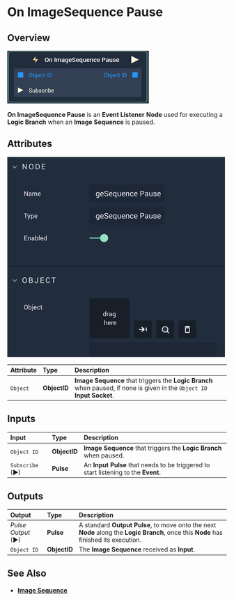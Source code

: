 # On ImageSequence Pause

## Overview

![The On ImageSequence Pause Node.](../../../.gitbook/assets/onimagesequencepausenode.png)

**On ImageSequence Pause** is an **Event Listener** **Node** used for executing a **Logic Branch** when an **Image Sequence** is paused.

## Attributes

![The On ImageSequence Pause Node Attributes.](../../../.gitbook/assets/onimagesequencepauseattributes.png)

| Attribute | Type | Description |
| :--- | :--- | :--- |
| `Object` | **ObjectID** | **Image Sequence** that triggers the **Logic Branch** when paused, if none is given in the `Object ID` **Input Socket**. |

## Inputs

| Input | Type | Description |
| :--- | :--- | :--- |
| `Object ID` | **ObjectID** | **Image Sequence** that triggers the **Logic Branch** when paused. |
| `Subscribe` (►)|**Pulse** | An **Input Pulse** that needs to be triggered to start listening to the **Event**. |

## Outputs

| Output | Type | Description |
| :--- | :--- | :--- |
| _Pulse Output_ \(►\) | **Pulse** | A standard **Output Pulse**, to move onto the next **Node** along the **Logic Branch**, once this **Node** has finished its execution. |
| `Object ID` | **ObjectID** | The **Image Sequence** received as **Input**. | 

## See Also

* [**Image Sequence**](./)

